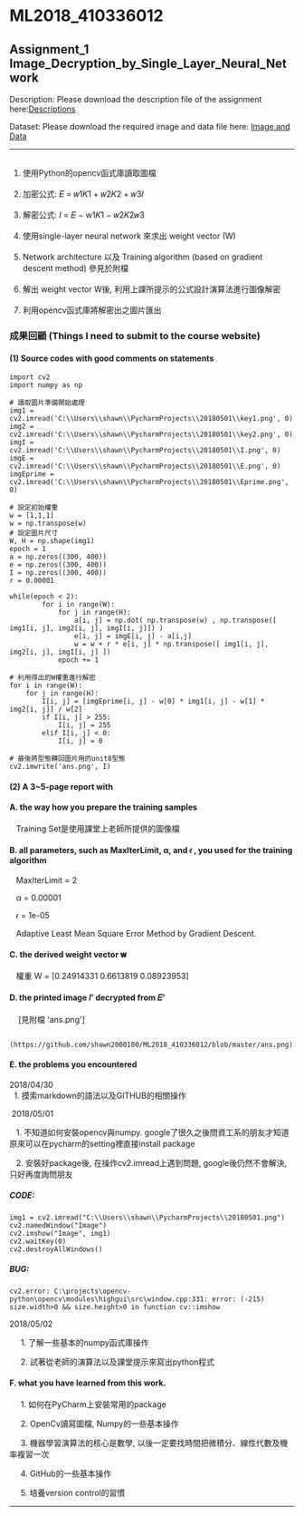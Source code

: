 # ML2018_410336012
## Assignment_1 Image_Decryption_by_Single_Layer_Neural_Network

Description:
Please download the description file of the assignment here:[Descriptions](http://www.elearn.ndhu.edu.tw/moodle/file.php/74252/Assignment_1-_Image_Decryption_by_Single_Layer_Neural_Network.pdf)

Dataset:
Please download the required image and data file here: [Image and Data](http://www.elearn.ndhu.edu.tw/moodle/file.php/74252/Image_and_ImageData.zip)
  
----------------------------------------------------
<ol>
  <li> 使用Python的opencv函式庫讀取圖檔 </li>
  <li> 加密公式: 𝐸 = 𝑤1𝐾1 + 𝑤2𝐾2 + 𝑤3𝐼 </li>
  <li> 解密公式: 𝐼 = 𝐸 − w1𝐾1 − 𝑤2𝐾2𝑤3 </li>
  <li> 使用single-layer neural network 來求出 weight vector (W) </li> 
  <li> Network architecture 以及 Training algorithm (based on gradient descent method) 參見於附檔 </li>
  <li> 解出 weight vector W後, 利用上課所提示的公式設計演算法進行圖像解密 </li>
  <li> 利用opencv函式庫將解密出之圖片匯出 </li>
</ol>

### 成果回顧 (Things I need to submit to the course website)

#### (1) Source codes with good comments on statements

    import cv2
    import numpy as np

    # 讀取圖片準備開始處理
    img1 = cv2.imread('C:\\Users\\shawn\\PycharmProjects\\20180501\\key1.png', 0)
    img2 = cv2.imread('C:\\Users\\shawn\\PycharmProjects\\20180501\\key2.png', 0)
    imgI = cv2.imread('C:\\Users\\shawn\\PycharmProjects\\20180501\\I.png', 0)
    imgE = cv2.imread('C:\\Users\\shawn\\PycharmProjects\\20180501\\E.png', 0)
    imgEprime = cv2.imread('C:\\Users\\shawn\\PycharmProjects\\20180501\\Eprime.png', 0)

    # 設定初始權重
    w = [1,1,1]
    w = np.transpose(w)
    # 設定圖片尺寸
    W, H = np.shape(img1)
    epoch = 1
    a = np.zeros((300, 400))
    e = np.zeros((300, 400))
    I = np.zeros((300, 400))
    r = 0.00001

    while(epoch < 2):
            for i in range(W):
                for j in range(H):
                    a[i, j] = np.dot( np.transpose(w) , np.transpose([ img1[i, j], img2[i, j], imgI[i, j]]) )
                    e[i, j] = imgE[i, j] - a[i,j]
                    w = w + r * e[i, j] * np.transpose([ img1[i, j], img2[i, j], imgI[i, j] ])
                epoch += 1

    # 利用得出的W權重進行解密
    for i in range(W):
        for j in range(H):
            I[i, j] = [imgEprime[i, j] - w[0] * img1[i, j] - w[1] * img2[i, j]] / w[2]
            if I[i, j] > 255:
                I[i, j] = 255
            elif I[i, j] < 0:
                I[i, j] = 0

    # 最後將型態轉回圖片用的unit8型態
    cv2.imwrite('ans.png', I)

#### (2) A 3~5-page report with
#### A. the way how you prepare the training samples
    Training Set是使用課堂上老師所提供的圖像檔
    
    
#### B. all parameters, such as MaxIterLimit, α, and 𝜖 , you used for the training algorithm
    
    
    MaxIterLimit = 2  
    
    α = 0.00001   
    
    𝜖 = 1e-05
    
    Adaptive Least Mean Square Error Method by Gradient Descent. 



#### C. the derived weight vector 𝐰
    權重 W = [0.24914331 0.6613819  0.08923953]
    
#### D. the printed image 𝐼’ decrypted from 𝐸’

     [見附檔 'ans.png']
     
     (https://github.com/shawn2000100/ML2018_410336012/blob/master/ans.png)
     
#### E. the problems you encountered   


  2018/04/30    
    
    1. 摸索markdown的語法以及GITHUB的相關操作
     
     
  2018/05/01
  
    1. 不知道如何安裝opencv與numpy.  google了很久之後問資工系的朋友才知道原來可以在pycharm的setting裡直接install package  
    
    2. 安裝好package後, 在操作cv2.imread上遇到問題, google後仍然不會解決, 只好再度詢問朋友 
   
   
  ##### CODE:
    img1 = cv2.imread("C:\\Users\\shawn\\PycharmProjects\\20180501.png")
    cv2.namedWindow("Image")
    cv2.imshow("Image", img1)
    cv2.waitKey(0)
    cv2.destroyAllWindows()
  
  
  ##### BUG:
    cv2.error: C:\projects\opencv-python\opencv\modules\highgui\src\window.cpp:331: error: (-215) size.width>0 && size.height>0 in function cv::imshow
  
  
  2018/05/02
      
      1. 了解一些基本的numpy函式庫操作
      
      2. 試著從老師的演算法以及課堂提示來寫出python程式
      

#### F. what you have learned from this work.
      
      1. 如何在PyCharm上安裝常用的package
      
      2. OpenCv讀寫圖檔, Numpy的一些基本操作
      
      3. 機器學習演算法的核心是數學, 以後一定要找時間把微積分、線性代數及機率複習一次
      
      4. GitHub的一些基本操作
      
      5. 培養version control的習慣


----------------------------------------------------

